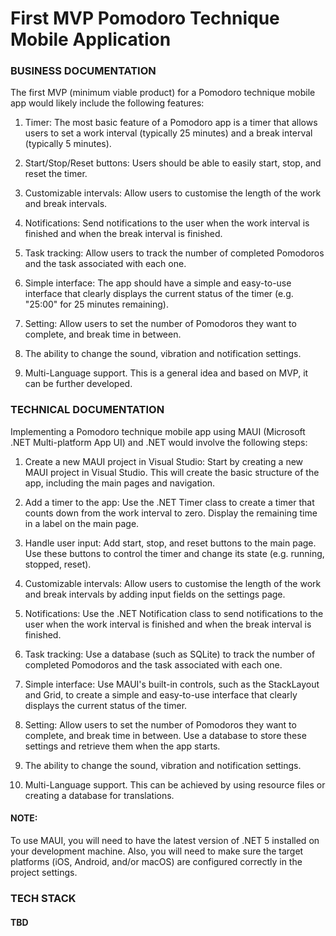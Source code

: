 # First MVP Pomodoro Technique Mobile Application
### BUSINESS DOCUMENTATION
The first MVP (minimum viable product) for a Pomodoro technique mobile app would likely include the following features:

1. Timer: The most basic feature of a Pomodoro app is a timer that allows users to set a work interval (typically 25 minutes) and a break interval (typically 5 minutes).

2. Start/Stop/Reset buttons: Users should be able to easily start, stop, and reset the timer.

3. Customizable intervals: Allow users to customise the length of the work and break intervals.

4. Notifications: Send notifications to the user when the work interval is finished and when the break interval is finished.

5. Task tracking: Allow users to track the number of completed Pomodoros and the task associated with each one.

6. Simple interface: The app should have a simple and easy-to-use interface that clearly displays the current status of the timer (e.g. "25:00" for 25 minutes remaining).

7. Setting: Allow users to set the number of Pomodoros they want to complete, and break time in between.

8. The ability to change the sound, vibration and notification settings.

9. Multi-Language support. This is a general idea and based on MVP, it can be further developed.

### TECHNICAL DOCUMENTATION
Implementing a Pomodoro technique mobile app using MAUI (Microsoft .NET Multi-platform App UI) and .NET would involve the following steps:

1. Create a new MAUI project in Visual Studio: Start by creating a new MAUI project in Visual Studio. This will create the basic structure of the app, including the main pages and navigation.

2. Add a timer to the app: Use the .NET Timer class to create a timer that counts down from the work interval to zero. Display the remaining time in a label on the main page.

3. Handle user input: Add start, stop, and reset buttons to the main page. Use these buttons to control the timer and change its state (e.g. running, stopped, reset).

4. Customizable intervals: Allow users to customise the length of the work and break intervals by adding input fields on the settings page.

5. Notifications: Use the .NET Notification class to send notifications to the user when the work interval is finished and when the break interval is finished.

6. Task tracking: Use a database (such as SQLite) to track the number of completed Pomodoros and the task associated with each one.

7. Simple interface: Use MAUI's built-in controls, such as the StackLayout and Grid, to create a simple and easy-to-use interface that clearly displays the current status of the timer.

8. Setting: Allow users to set the number of Pomodoros they want to complete, and break time in between. Use a database to store these settings and retrieve them when the app starts.

9. The ability to change the sound, vibration and notification settings.

10. Multi-Language support. This can be achieved by using resource files or creating a database for translations.

#### NOTE:
To use MAUI, you will need to have the latest version of .NET 5 installed on your development machine. Also, you will need to make sure the target platforms (iOS, Android, and/or macOS) are configured correctly in the project settings.

### TECH STACK
#### TBD
